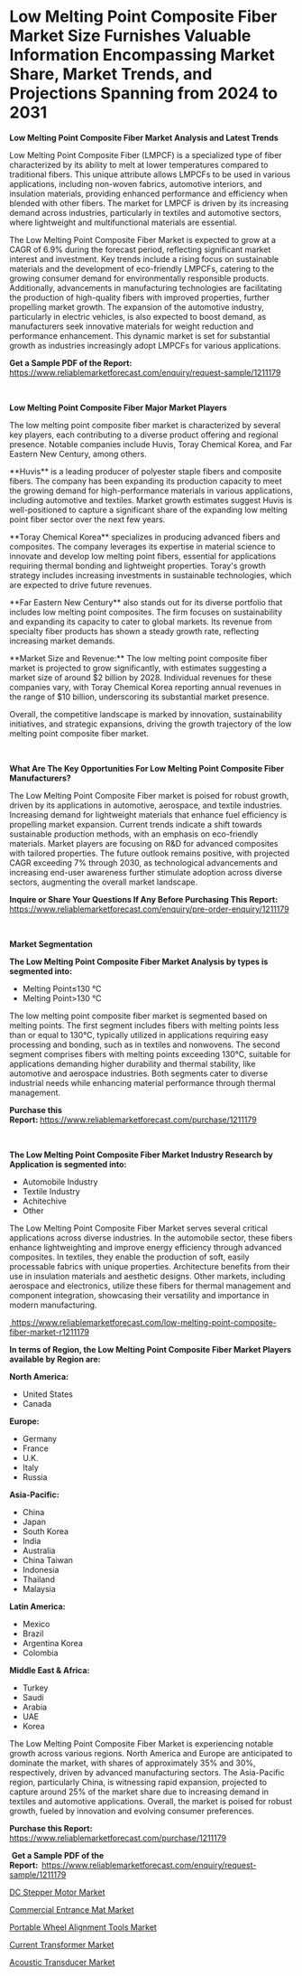 <p><h1>Low Melting Point Composite Fiber Market Size Furnishes Valuable Information Encompassing Market Share, Market Trends, and Projections Spanning from 2024 to 2031</h1></p><p><strong>Low Melting Point Composite Fiber Market Analysis and Latest Trends</strong></p>
<p><p>Low Melting Point Composite Fiber (LMPCF) is a specialized type of fiber characterized by its ability to melt at lower temperatures compared to traditional fibers. This unique attribute allows LMPCFs to be used in various applications, including non-woven fabrics, automotive interiors, and insulation materials, providing enhanced performance and efficiency when blended with other fibers. The market for LMPCF is driven by its increasing demand across industries, particularly in textiles and automotive sectors, where lightweight and multifunctional materials are essential.</p><p>The Low Melting Point Composite Fiber Market is expected to grow at a CAGR of 6.9% during the forecast period, reflecting significant market interest and investment. Key trends include a rising focus on sustainable materials and the development of eco-friendly LMPCFs, catering to the growing consumer demand for environmentally responsible products. Additionally, advancements in manufacturing technologies are facilitating the production of high-quality fibers with improved properties, further propelling market growth. The expansion of the automotive industry, particularly in electric vehicles, is also expected to boost demand, as manufacturers seek innovative materials for weight reduction and performance enhancement. This dynamic market is set for substantial growth as industries increasingly adopt LMPCFs for various applications.</p></p>
<p><strong>Get a Sample PDF of the Report:&nbsp;</strong> <a href="https://www.reliablemarketforecast.com/enquiry/request-sample/1211179?utm_campaign=1169&utm_medium=2&utm_source=Github&utm_content=ia&utm_term=16122024&utm_id=low-melting-point-composite-fiber">https://www.reliablemarketforecast.com/enquiry/request-sample/1211179</a></p>
<p>&nbsp;</p>
<p><strong>Low Melting Point Composite Fiber Major Market Players</strong></p>
<p><p>The low melting point composite fiber market is characterized by several key players, each contributing to a diverse product offering and regional presence. Notable companies include Huvis, Toray Chemical Korea, and Far Eastern New Century, among others.</p><p>**Huvis** is a leading producer of polyester staple fibers and composite fibers. The company has been expanding its production capacity to meet the growing demand for high-performance materials in various applications, including automotive and textiles. Market growth estimates suggest Huvis is well-positioned to capture a significant share of the expanding low melting point fiber sector over the next few years.</p><p>**Toray Chemical Korea** specializes in producing advanced fibers and composites. The company leverages its expertise in material science to innovate and develop low melting point fibers, essential for applications requiring thermal bonding and lightweight properties. Toray's growth strategy includes increasing investments in sustainable technologies, which are expected to drive future revenues.</p><p>**Far Eastern New Century** also stands out for its diverse portfolio that includes low melting point composites. The firm focuses on sustainability and expanding its capacity to cater to global markets. Its revenue from specialty fiber products has shown a steady growth rate, reflecting increasing market demands.</p><p>**Market Size and Revenue:** The low melting point composite fiber market is projected to grow significantly, with estimates suggesting a market size of around $2 billion by 2028. Individual revenues for these companies vary, with Toray Chemical Korea reporting annual revenues in the range of $10 billion, underscoring its substantial market presence. </p><p>Overall, the competitive landscape is marked by innovation, sustainability initiatives, and strategic expansions, driving the growth trajectory of the low melting point composite fiber market.</p></p>
<p>&nbsp;</p>
<p><strong>What Are The Key Opportunities For Low Melting Point Composite Fiber Manufacturers?</strong></p>
<p><p>The Low Melting Point Composite Fiber market is poised for robust growth, driven by its applications in automotive, aerospace, and textile industries. Increasing demand for lightweight materials that enhance fuel efficiency is propelling market expansion. Current trends indicate a shift towards sustainable production methods, with an emphasis on eco-friendly materials. Market players are focusing on R&D for advanced composites with tailored properties. The future outlook remains positive, with projected CAGR exceeding 7% through 2030, as technological advancements and increasing end-user awareness further stimulate adoption across diverse sectors, augmenting the overall market landscape.</p></p>
<p><strong>Inquire or Share Your Questions If Any Before Purchasing This Report:</strong> <a href="https://www.reliablemarketforecast.com/enquiry/pre-order-enquiry/1211179?utm_campaign=1169&utm_medium=2&utm_source=Github&utm_content=ia&utm_term=16122024&utm_id=low-melting-point-composite-fiber">https://www.reliablemarketforecast.com/enquiry/pre-order-enquiry/1211179</a></p>
<p>&nbsp;</p>
<p><strong>Market Segmentation</strong></p>
<p><strong>The Low Melting Point Composite Fiber Market Analysis by types is segmented into:</strong></p>
<p><ul><li>Melting Point≤130 ℃</li><li>Melting Point>130 ℃</li></ul></p>
<p><p>The low melting point composite fiber market is segmented based on melting points. The first segment includes fibers with melting points less than or equal to 130°C, typically utilized in applications requiring easy processing and bonding, such as in textiles and nonwovens. The second segment comprises fibers with melting points exceeding 130°C, suitable for applications demanding higher durability and thermal stability, like automotive and aerospace industries. Both segments cater to diverse industrial needs while enhancing material performance through thermal management.</p></p>
<p><strong>Purchase this Report:&nbsp;</strong><a href="https://www.reliablemarketforecast.com/purchase/1211179?utm_campaign=1169&utm_medium=2&utm_source=Github&utm_content=ia&utm_term=16122024&utm_id=low-melting-point-composite-fiber">https://www.reliablemarketforecast.com/purchase/1211179</a></p>
<p>&nbsp;</p>
<p><strong>The Low Melting Point Composite Fiber Market Industry Research by Application is segmented into:</strong></p>
<p><ul><li>Automobile Industry</li><li>Textile Industry</li><li>Achitechive</li><li>Other</li></ul></p>
<p><p>The Low Melting Point Composite Fiber Market serves several critical applications across diverse industries. In the automobile sector, these fibers enhance lightweighting and improve energy efficiency through advanced composites. In textiles, they enable the production of soft, easily processable fabrics with unique properties. Architecture benefits from their use in insulation materials and aesthetic designs. Other markets, including aerospace and electronics, utilize these fibers for thermal management and component integration, showcasing their versatility and importance in modern manufacturing.</p></p>
<p><a href="https://www.reliablemarketforecast.com/low-melting-point-composite-fiber-market-r1211179?utm_campaign=1169&utm_medium=2&utm_source=Github&utm_content=ia&utm_term=16122024&utm_id=low-melting-point-composite-fiber">&nbsp;https://www.reliablemarketforecast.com/low-melting-point-composite-fiber-market-r1211179</a></p>
<p><strong>In terms of Region, the Low Melting Point Composite Fiber Market Players available by Region are:</strong></p>
<p>
    <p> <strong> North America: </strong>
        <ul>
            <li>United States</li>
            <li>Canada</li>
        </ul>
        </p> 
    <p> <strong> Europe: </strong>
        <ul>
            <li>Germany</li>
            <li>France</li>
            <li>U.K.</li>
            <li>Italy</li>
            <li>Russia</li>
        </ul>
        </p> 
    <p> <strong> Asia-Pacific: </strong>
        <ul>
            <li>China</li>
            <li>Japan</li>
            <li>South Korea</li>
            <li>India</li>
            <li>Australia</li>
            <li>China Taiwan</li>
            <li>Indonesia</li>
            <li>Thailand</li>
            <li>Malaysia</li>
        </ul>
        </p> 
    <p> <strong> Latin America: </strong>
        <ul>
            <li>Mexico</li>
            <li>Brazil</li>
            <li>Argentina Korea</li>
            <li>Colombia</li>
        </ul>
        </p> 
    <p> <strong> Middle East & Africa: </strong>
        <ul>
            <li>Turkey</li>
            <li>Saudi</li>
            <li>Arabia</li>
            <li>UAE</li>
            <li>Korea</li>
        </ul>
    </p>
    </p>
<p><p>The Low Melting Point Composite Fiber Market is experiencing notable growth across various regions. North America and Europe are anticipated to dominate the market, with shares of approximately 35% and 30%, respectively, driven by advanced manufacturing sectors. The Asia-Pacific region, particularly China, is witnessing rapid expansion, projected to capture around 25% of the market share due to increasing demand in textiles and automotive applications. Overall, the market is poised for robust growth, fueled by innovation and evolving consumer preferences.</p></p>
<p><strong>Purchase this Report: </strong><a href="https://www.reliablemarketforecast.com/purchase/1211179?utm_campaign=1169&utm_medium=2&utm_source=Github&utm_content=ia&utm_term=16122024&utm_id=low-melting-point-composite-fiber">https://www.reliablemarketforecast.com/purchase/1211179</a></p>
<p>&nbsp;<strong>Get a Sample PDF of the Report:&nbsp;&nbsp;</strong><a href="https://www.reliablemarketforecast.com/enquiry/request-sample/1211179?utm_campaign=1169&utm_medium=2&utm_source=Github&utm_content=ia&utm_term=16122024&utm_id=low-melting-point-composite-fiber">https://www.reliablemarketforecast.com/enquiry/request-sample/1211179</a></p>
<p><strong></strong></p>
<p><p><a href="https://www.linkedin.com/pulse/report-global-dc-stepper-motor-size-valuation-current-zgkue?utm_campaign=1169&utm_medium=2&utm_source=Github&utm_content=ia&utm_term=16122024&utm_id=low-melting-point-composite-fiber">DC Stepper Motor Market</a></p><p><a href="https://www.linkedin.com/pulse/exploring-growth-opportunities-commercial-entrance-mat-market-revenue-5940e?utm_campaign=1169&utm_medium=2&utm_source=Github&utm_content=ia&utm_term=16122024&utm_id=low-melting-point-composite-fiber">Commercial Entrance Mat Market</a></p><p><a href="https://github.com/pizolina/Market-Research-Report-List-6/blob/main/portable-wheel-alignment-tools-market.md?utm_campaign=1169&utm_medium=2&utm_source=Github&utm_content=ia&utm_term=16122024&utm_id=low-melting-point-composite-fiber">Portable Wheel Alignment Tools Market</a></p><p><a href="https://www.linkedin.com/pulse/market-drivers-projections-current-transformer-2024-2031-hsvse?utm_campaign=1169&utm_medium=2&utm_source=Github&utm_content=ia&utm_term=16122024&utm_id=low-melting-point-composite-fiber">Current Transformer Market</a></p><p><a href="https://www.linkedin.com/pulse/a-mkt-nova-vc8zf?utm_campaign=1169&utm_medium=2&utm_source=Github&utm_content=ia&utm_term=16122024&utm_id=low-melting-point-composite-fiber">Acoustic Transducer Market</a></p></p>